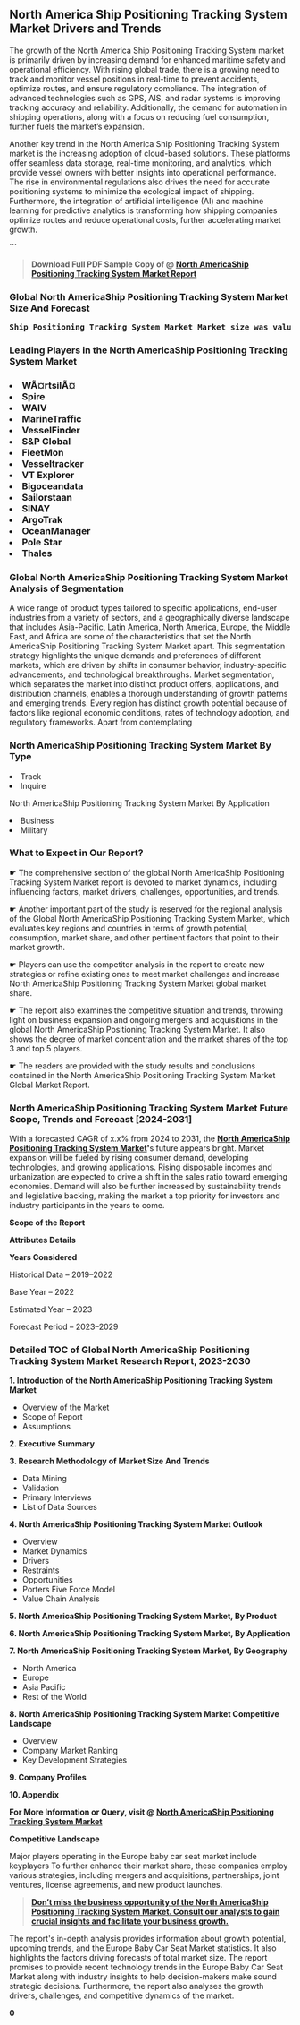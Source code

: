 <p><h2>North America Ship Positioning Tracking System Market Drivers and Trends</h2><p>The growth of the North America Ship Positioning Tracking System market is primarily driven by increasing demand for enhanced maritime safety and operational efficiency. With rising global trade, there is a growing need to track and monitor vessel positions in real-time to prevent accidents, optimize routes, and ensure regulatory compliance. The integration of advanced technologies such as GPS, AIS, and radar systems is improving tracking accuracy and reliability. Additionally, the demand for automation in shipping operations, along with a focus on reducing fuel consumption, further fuels the market’s expansion.</p><p>Another key trend in the North America Ship Positioning Tracking System market is the increasing adoption of cloud-based solutions. These platforms offer seamless data storage, real-time monitoring, and analytics, which provide vessel owners with better insights into operational performance. The rise in environmental regulations also drives the need for accurate positioning systems to minimize the ecological impact of shipping. Furthermore, the integration of artificial intelligence (AI) and machine learning for predictive analytics is transforming how shipping companies optimize routes and reduce operational costs, further accelerating market growth.</p>```</p><blockquote id="" class=""><strong>Download Full PDF Sample Copy of @&nbsp;<a href="https://www.verifiedmarketreports.com/download-sample/?rid=304106&utm_source=GitHub-Jan&utm_medium=280" target="_blank">North AmericaShip Positioning Tracking System Market Report</a>&nbsp;&nbsp;</strong></blockquote><h3 id="" class=""><strong>Global&nbsp;North AmericaShip Positioning Tracking System Market Size And Forecast</strong></h3><pre class="reader-text-block__code-block"><strong>Ship Positioning Tracking System Market Market size was valued at USD 3.5 Billion in 2022 and is projected to reach USD 8.2 Billion by 2030, growing at a CAGR of 12.0% from 2024 to 2030.</strong></pre><h3 id="" class="">Leading Players in the&nbsp;North AmericaShip Positioning Tracking System Market</h3><h3 class=""></Li><Li>WÃ¤rtsilÃ¤</Li><Li> Spire</Li><Li> WAIV</Li><Li> MarineTraffic</Li><Li> VesselFinder</Li><Li> S&P Global</Li><Li> FleetMon</Li><Li> Vesseltracker</Li><Li> VT Explorer</Li><Li> Bigoceandata</Li><Li> Sailorstaan</Li><Li> SINAY</Li><Li> ArgoTrak</Li><Li> OceanManager</Li><Li> Pole Star</Li><Li> Thales</h3><h3 id="" class="">Global&nbsp;North AmericaShip Positioning Tracking System Market Analysis of Segmentation</h3><p id="" class="">A wide range of product types tailored to specific applications, end-user industries from a variety of sectors, and a geographically diverse landscape that includes Asia-Pacific, Latin America, North America, Europe, the Middle East, and Africa are some of the characteristics that set the North AmericaShip Positioning Tracking System Market apart. This segmentation strategy highlights the unique demands and preferences of different markets, which are driven by shifts in consumer behavior, industry-specific advancements, and technological breakthroughs. Market segmentation, which separates the market into distinct product offers, applications, and distribution channels, enables a thorough understanding of growth patterns and emerging trends. Every region has distinct growth potential because of factors like regional economic conditions, rates of technology adoption, and regulatory frameworks. Apart from contemplating</p><h3 id="" class="">North AmericaShip Positioning Tracking System Market&nbsp;By Type</h3><p></Li><Li>Track</Li><Li> Inquire</p><div class="" data-test-id=""><p>North AmericaShip Positioning Tracking System Market&nbsp;By Application</p></div><p class=""></Li><Li>Business</Li><Li> Military</p><div class="" data-test-id=""><h3><span class="">What to Expect in Our Report?</span></h3></div><div class="" data-test-id=""><p><span class="">☛ The comprehensive section of the global North AmericaShip Positioning Tracking System Market report is devoted to market dynamics, including influencing factors, market drivers, challenges, opportunities, and trends.</span></p></div><div class="" data-test-id=""><p><span class="">☛ Another important part of the study is reserved for the regional analysis of the Global North AmericaShip Positioning Tracking System Market, which evaluates key regions and countries in terms of growth potential, consumption, market share, and other pertinent factors that point to their market growth.</span></p></div><div class="" data-test-id=""><p><span class="">☛ Players can use the competitor analysis in the report to create new strategies or refine existing ones to meet market challenges and increase North AmericaShip Positioning Tracking System Market global market share.</span></p></div><div class="" data-test-id=""><p><span class="">☛ The report also examines the competitive situation and trends, throwing light on business expansion and ongoing mergers and acquisitions in the global North AmericaShip Positioning Tracking System Market. It also shows the degree of market concentration and the market shares of the top 3 and top 5 players.</span></p></div><div class="" data-test-id=""><p><span class="">☛ The readers are provided with the study results and conclusions contained in the North AmericaShip Positioning Tracking System Market Global Market Report.</span></p></div><div class="" data-test-id=""><h3><span class="">North AmericaShip Positioning Tracking System Market Future Scope, Trends and Forecast [2024-2031]</span></h3></div><div class="" data-test-id=""><p><span class="">With a forecasted CAGR of x.x% from 2024 to 2031, the <strong><a href="https://www.verifiedmarketreports.com/download-sample/?rid=304106&utm_source=GitHub-Jan&utm_medium=280" target="_blank">North AmericaShip Positioning Tracking System Market</a>'</strong>s future appears bright. Market expansion will be fueled by rising consumer demand, developing technologies, and growing applications. Rising disposable incomes and urbanization are expected to drive a shift in the sales ratio toward emerging economies. Demand will also be further increased by sustainability trends and legislative backing, making the market a top priority for investors and industry participants in the years to come.</span></p><p id="ember66" class="ember-view reader-text-block__paragraph"><strong>Scope of the Report</strong></p><p id="ember67" class="ember-view reader-text-block__paragraph"><strong>Attributes Details</strong></p><p id="ember68" class="ember-view reader-text-block__paragraph"><strong>Years Considered</strong></p><p id="ember69" class="ember-view reader-text-block__paragraph">Historical Data &ndash; 2019&ndash;2022</p><p id="ember70" class="ember-view reader-text-block__paragraph">Base Year &ndash; 2022</p><p id="ember71" class="ember-view reader-text-block__paragraph">Estimated Year &ndash; 2023</p><p id="ember72" class="ember-view reader-text-block__paragraph">Forecast Period &ndash; 2023&ndash;2029</p></div><h3 id="" class="">Detailed TOC of Global North AmericaShip Positioning Tracking System Market Research Report, 2023-2030</h3><p id="" class=""><strong>1. Introduction of the North AmericaShip Positioning Tracking System Market</strong></p><ul><li>Overview of the Market</li><li>Scope of Report</li><li>Assumptions</li></ul><p id="" class=""><strong>2. Executive Summary</strong></p><p id="" class=""><strong>3. Research Methodology of Market Size And Trends</strong></p><ul><li>Data Mining</li><li>Validation</li><li>Primary Interviews</li><li>List of Data Sources</li></ul><p id="" class=""><strong>4. North AmericaShip Positioning Tracking System Market Outlook</strong></p><ul><li>Overview</li><li>Market Dynamics</li><li>Drivers</li><li>Restraints</li><li>Opportunities</li><li>Porters Five Force Model</li><li>Value Chain Analysis</li></ul><p id="" class=""><strong>5. North AmericaShip Positioning Tracking System Market, By Product</strong></p><p id="" class=""><strong>6. North AmericaShip Positioning Tracking System Market, By Application</strong></p><p id="" class=""><strong>7. North AmericaShip Positioning Tracking System Market, By Geography</strong></p><ul><li>North America</li><li>Europe</li><li>Asia Pacific</li><li>Rest of the World</li></ul><p id="" class=""><strong>8. North AmericaShip Positioning Tracking System Market Competitive Landscape</strong></p><ul><li>Overview</li><li>Company Market Ranking</li><li>Key Development Strategies</li></ul><p id="" class=""><strong>9. Company Profiles</strong></p><p id="" class=""><strong>10. Appendix</strong></p><p><strong>For More Information or Query, visit&nbsp;@ <a href="https://www.verifiedmarketreports.com/product/ship-positioning-tracking-system-market/" target="_blank">North AmericaShip Positioning Tracking System Market</a></strong></p><p id="ember61" class="ember-view reader-text-block__paragraph"><strong>Competitive Landscape</strong></p><p id="ember62" class="ember-view reader-text-block__paragraph">Major players operating in the Europe baby car seat market include keyplayers To further enhance their market share, these companies employ various strategies, including mergers and acquisitions, partnerships, joint ventures, license agreements, and new product launches.</p><blockquote id="ember63" class="ember-view reader-text-block__blockquote"><strong><a href="https://www.verifiedmarketreports.com/download-sample/?rid=304106&utm_source=GitHub-Jan&utm_medium=280" target="_blank">Don&rsquo;t miss the business opportunity of the North AmericaShip Positioning Tracking System Market. Consult our analysts to gain crucial insights and facilitate your business growth.</a></strong></blockquote><p id="ember64" class="ember-view reader-text-block__paragraph">The report's in-depth analysis provides information about growth potential, upcoming trends, and the Europe Baby Car Seat Market statistics. It also highlights the factors driving forecasts of total market size. The report promises to provide recent technology trends in the Europe Baby Car Seat Market along with industry insights to help decision-makers make sound strategic decisions. Furthermore, the report also analyses the growth drivers, challenges, and competitive dynamics of the market.</p><p class="ember-view reader-text-block__paragraph"><strong>0</strong></p>
